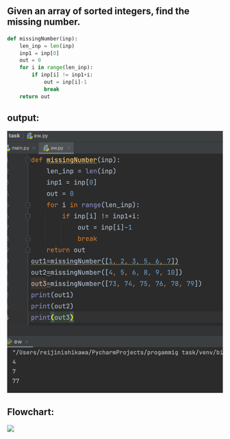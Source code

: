 ## Given an array of sorted integers, find the missing number.

```.py
def missingNumber(inp):
    len_inp = len(inp)
    inp1 = inp[0]
    out = 0
    for i in range(len_inp):
        if inp[i] != inp1+i:
            out = inp[i]-1
            break
    return out
```

## output:
![](quiz009out.png)

## Flowchart:

![](quiz009flow.jpeg)
